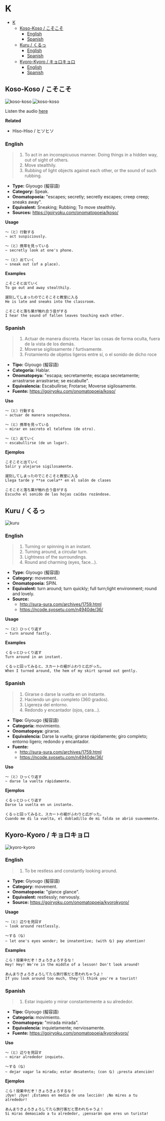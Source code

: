 # K

- [K](#k)
  - [Koso-Koso / こそこそ](#koso-koso--こそこそ)
    - [English](#english)
    - [Spanish](#spanish)
  - [Kuru / くるっ](#kuru--くるっ)
    - [English](#english-1)
    - [Spanish](#spanish-1)
  - [Kyoro-Kyoro / キョロキョロ](#kyoro-kyoro--キョロキョロ)
    - [English](#english-2)
    - [Spanish](#spanish-2)

## Koso-Koso / こそこそ

![koso-koso](https://pbs.twimg.com/media/Cj2Fz4VWkAAlya3.jpg)
![koso-koso](https://pbs.twimg.com/media/DWH8uTlUQAA-S4B.jpg)

Listen the audio [here](http://assets.languagepod101.com/dictionary/japanese/audiomp3.php?kana=こそこそ)

**Related**
- Hiso-Hiso / ヒソヒソ

### English

> 1. To act in an inconspicuous manner. Doing things in a hidden way, out of sight of others.
> 2. Move stealthily.
> 3. Rubbing of light objects against each other, or the sound of such rubbing.

- **Type:** Giyougo (擬容語)
- **Category:** Speak.
- **Onomatopoeia:** "escapes; secretly; secretly escapes; creep creep; sneaks away".
- **Equivalent:** Sneaking; Rubbing; To move stealthily.
- **Sources:** https://goiryoku.com/onomatopoeia/koso/

**Usage**
```
〜（と）行動する
~ act suspiciously.

〜（と）携帯を見っている
~ secretly look at one's phone.

〜（と）出ていく
~ sneak out (of a place).
```

**Examples**
```
こそこそと出ていく
To go out and away stealthily.

遅刻してしまったのでこそこそと教室に入る
He is late and sneaks into the classroom.

こそこそと落ち葉が触れ合う音がする
I hear the sound of fallen leaves touching each other.
```

### Spanish

> 1. Actuar de manera discreta. Hacer las cosas de forma oculta, fuera de la vista de los demás.
> 2. Moverse sigilosamente / furtivamente. 
> 3. Frotamiento de objetos ligeros entre sí, o el sonido de dicho roce

- **Tipo:** Giyougo (擬容語)
- **Categoría:** Hablar.
- **Onomatopeya:** "escapa; secretamente; escapa secretamente; arrastrarse arrastrarse; se escabulle".
- **Equivalencia:** Escabullirse; Frotarse; Moverse sigilosamente.
- **Fuente:** https://goiryoku.com/onomatopoeia/koso/

**Uso**
```
〜（と）行動する
~ actuar de manera sospechosa.

〜（と）携帯を見っている
~ mirar en secreto el teléfono (de otro).

〜（と）出ていく
~ escabullirse (de un lugar).
```

**Ejemplos**
```
こそこそと出ていく
Salir y alejarse sigilosamente.

遅刻してしまったのでこそこそと教室に入る
Llega tarde y **se cuela** en el salón de clases

こそこそと落ち葉が触れ合う音がする
Escucho el sonido de las hojas caídas rozándose.
```

## Kuru / くるっ

![kuru](https://s1.mbbcdnv3.xyz/file/img-mbuddy/manga/yotsubato/vol-1-chapter-1-moving-with-yotsuba/20.jpg)

### English

> 1. Turning or spinning in an instant.
> 2. Turning around, a circular turn.
> 3. Lightness of the surroundings.
> 4. Round and charming (eyes, face…).

- **Type:** Giyougo (擬容語)
- **Category:** movement.
- **Onomatopoeia:** SPIN.
- **Equivalent:** turn around; turn quickly; full turn;light environment; round and lovely.
- **Source:** 
  - http://sura-sura.com/archives/1759.html
  - https://ncode.syosetu.com/n4940de/36/

**Usage**
```
〜（と）ひっくり返す
~ turn around fastly.
```

**Examples**
```
くるっとひっくり返す
Turn around in an instant.

くるっと回ってみると、スカートの裾がふわりと広がった。
When I turned around, the hem of my skirt spread out gently.
```

### Spanish

> 1. Girarse o darse la vuelta en un instante.
> 2. Haciendo un giro completo (360 grados).
> 3. Ligereza del entorno.
> 4. Redondo y encantador (ojos, cara…).

- **Tipo:** Giyougo (擬容語)
- **Categoría:** movimiento.
- **Onomatopeya:** girarse.
- **Equivalencia:** Darse la vuelta; girarse rápidamente; giro completo; entorno ligero; redondo y encantador.
- **Fuente:** 
  - http://sura-sura.com/archives/1759.html
  - https://ncode.syosetu.com/n4940de/36/

**Uso**
```
〜（と）ひっくり返す
~ darse la vuelta rápidamente.
```

**Ejemplos**
```
くるっとひっくり返す
Darse la vuelta en un instante.

くるっと回ってみると、スカートの裾がふわりと広がった。
Cuando me di la vuelta, el dobladillo de mi falda se abrió suavemente.
```

## Kyoro-Kyoro / キョロキョロ

![kyoro-kyoro](https://pbs.twimg.com/media/E7k1EfWUYAEARmn.jpg)

### English

> 1. To be restless and constantly looking around.

- **Type:** Giyougo (擬容語)
- **Category:** movement.
- **Onomatopoeia:** "glance glance".
- **Equivalent:** restlessly; nervously.
- **Source:** https://goiryoku.com/onomatopoeia/kyorokyoro/

**Usage**
```
〜（と）辺りを見回す
~ look around restlessly.

〜する（な）
~ let one's eyes wonder; be innatentive; (with な) pay atention!
```

**Examples**
```
こら！授業中だぞ！きょろきょろするな！
Hey! Hey! We're in the middle of a lesson! Don't look around!

あんまりきょろきょろしてたら旅行客だと思われちゃうよ！
If you look around too much, they'll think you're a tourist!
```

### Spanish

> 1. Estar inquieto y mirar constantemente a su alrededor.

- **Tipo:** Giyougo (擬容語)
- **Categoría:** movimiento.
- **Onomatopeya:** "mirada mirada".
- **Equivalencia:** inquietamente; nerviosamente.
- **Fuente:** https://goiryoku.com/onomatopoeia/kyorokyoro/

**Uso**
```
〜（と）辺りを見回す
~ mirar alrededor inquieto.

〜する（な）
~ dejar vagar la mirada; estar desatento; (con な) ¡presta atención!
```

**Ejemplos**
```
こら！授業中だぞ！きょろきょろするな！
¡Oye! ¡Oye! ¡Estamos en medio de una lección! ¡No mires a tu alrededor!

あんまりきょろきょろしてたら旅行客だと思われちゃうよ！
Si miras demasiado a tu alrededor, ¡pensarán que eres un turista!
```